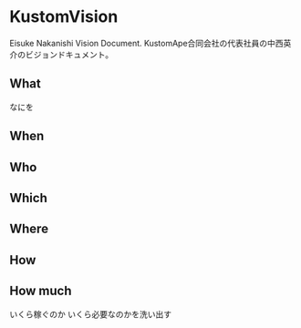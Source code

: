 # KustomVision

Eisuke Nakanishi Vision Document.
KustomApe合同会社の代表社員の中西英介のビジョンドキュメント。

## What

なにを

## When

## Who

## Which

## Where

## How

## How much

いくら稼ぐのか
いくら必要なのかを洗い出す
